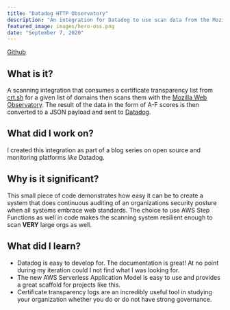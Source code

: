 ```yaml
---
title: "Datadog HTTP Observatory"
description: "An integration for Datadog to use scan data from the Mozilla HTTP Observatory."
featured_image: images/hero-oss.png
date: "September 7, 2020"
---
```


[Github]('https://github.com/andrewkrug/datadog-http-observatory')

## What is it?

A scanning integration that consumes a certificate transparency list from [crt.sh]('https://crt.sh') for a given list of domains then scans them with the [Mozilla Web Observatory]('https://observatory.mozilla.org').  The result of the data in the form of A-F scores is then converted to a JSON payload and sent to [Datadog]('https://datadog.com').  

## What did I work on?

I created this integration as part of a blog series on open source and monitoring platforms _like_ Datadog.

## Why is it significant?

This small piece of code demonstrates how easy it can be to create a system that does continuous auditing of an organizations security posture when all systems embrace web standards.  The choice to use AWS Step Functions as well in code makes the scanning system resilient enough to scan **VERY** large orgs as well.

## What did I learn?

* Datadog is easy to develop for.  The documentation is great!  At no point during my iteration could I not find what I was looking for.
* The new AWS Serverless Application Model is easy to use and provides a great scaffold for projects like this.  
* Certificate transparency logs are an incredibly useful tool in studying your organization whether you do or do not have strong governance.